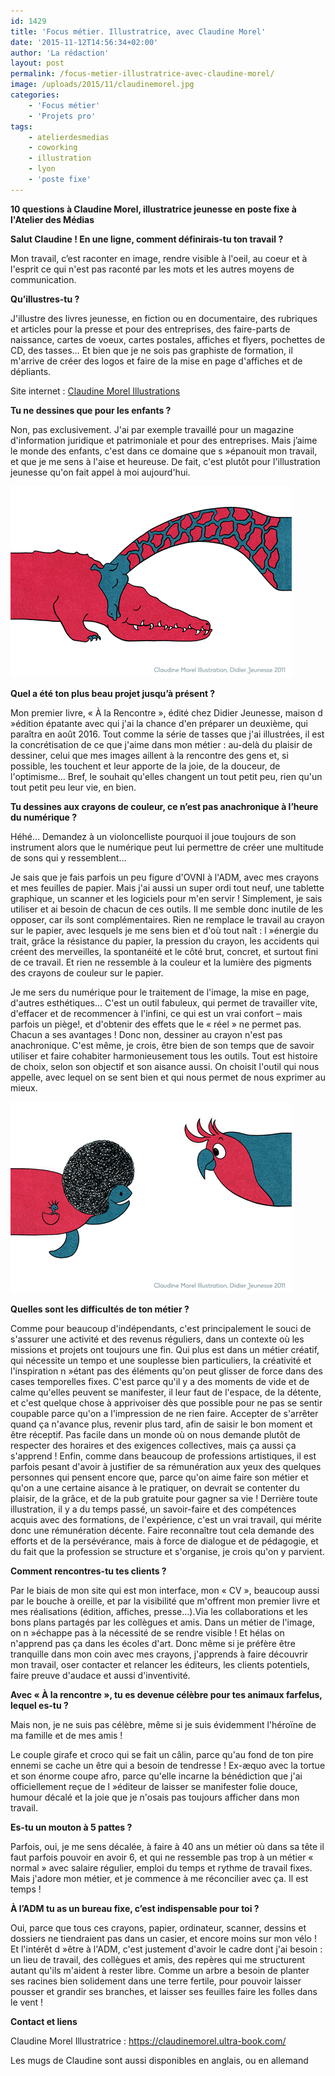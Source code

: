 ```yaml
---
id: 1429
title: 'Focus métier. Illustratrice, avec Claudine Morel'
date: '2015-11-12T14:56:34+02:00'
author: 'La rédaction'
layout: post
permalink: /focus-metier-illustratrice-avec-claudine-morel/
image: /uploads/2015/11/claudinemorel.jpg
categories:
    - 'Focus métier'
    - 'Projets pro'
tags:
    - atelierdesmedias
    - coworking
    - illustration
    - lyon
    - 'poste fixe'
---
```


**10 questions à Claudine Morel, illustratrice jeunesse en poste fixe à l'Atelier des Médias**

**Salut Claudine ! En une ligne, comment définirais-tu ton travail ?**

Mon travail, c’est raconter en image, rendre visible à l'oeil, au coeur et à l'esprit ce qui n'est pas raconté par les mots et les autres moyens de communication.

**Qu’illustres-tu ?**

J'illustre des livres jeunesse, en fiction ou en documentaire, des rubriques et articles pour la presse et pour des entreprises, des faire-parts de naissance, cartes de voeux, cartes postales, affiches et flyers, pochettes de CD, des tasses… Et bien que je ne sois pas graphiste de formation, il m'arrive de créer des logos et faire de la mise en page d'affiches et de dépliants.

Site internet : [Claudine Morel Illustrations](https://claudinemorel.ultra-book.com/)

**Tu ne dessines que pour les enfants ?**

Non, pas exclusivement. J'ai par exemple travaillé pour un magazine d'information juridique et patrimoniale et pour des entreprises. Mais j’aime le monde des enfants, c'est dans ce domaine que s »épanouit mon travail, et que je me sens à l'aise et heureuse. De fait, c'est plutôt pour l'illustration jeunesse qu'on fait appel à moi aujourd'hui.

[![unnamed](/uploads/2015/11/unnamed.png)](/uploads/2015/11/unnamed.png)

**Quel a été ton plus beau projet jusqu’à présent ?**

Mon premier livre, « À la Rencontre », édité chez Didier Jeunesse, maison d »édition épatante avec qui j'ai la chance d'en préparer un deuxième, qui paraîtra en août 2016. Tout comme la série de tasses que j'ai illustrées, il est la concrétisation de ce que j'aime dans mon métier : au-delà du plaisir de dessiner, celui que mes images aillent à la rencontre des gens et, si possible, les touchent et leur apporte de la joie, de la douceur, de l'optimisme… Bref, le souhait qu'elles changent un tout petit peu, rien qu'un tout petit peu leur vie, en bien.

**Tu dessines aux crayons de couleur, ce n’est pas anachronique à l’heure du numérique ?**

Héhé… Demandez à un violoncelliste pourquoi il joue toujours de son instrument alors que le numérique peut lui permettre de créer une multitude de sons qui y ressemblent…

Je sais que je fais parfois un peu figure d'OVNI à l'ADM, avec mes crayons et mes feuilles de papier. Mais j'ai aussi un super ordi tout neuf, une tablette graphique, un scanner et les logiciels pour m'en servir ! Simplement, je sais utiliser et ai besoin de chacun de ces outils. Il me semble donc inutile de les opposer, car ils sont complémentaires. Rien ne remplace le travail au crayon sur le papier, avec lesquels je me sens bien et d'où tout naît : l »énergie du trait, grâce la résistance du papier, la pression du crayon, les accidents qui créent des merveilles, la spontanéité et le côté brut, concret, et surtout fini de ce travail. Et rien ne ressemble à la couleur et la lumière des pigments des crayons de couleur sur le papier.

Je me sers du numérique pour le traitement de l'image, la mise en page, d'autres esthétiques… C'est un outil fabuleux, qui permet de travailler vite, d'effacer et de recommencer à l'infini, ce qui est un vrai confort – mais parfois un piège!, et d'obtenir des effets que le « réel » ne permet pas. Chacun a ses avantages ! Donc non, dessiner au crayon n'est pas anachronique. C'est même, je crois, être bien de son temps que de savoir utiliser et faire cohabiter harmonieusement tous les outils. Tout est histoire de choix, selon son objectif et son aisance aussi. On choisit l'outil qui nous appelle, avec lequel on se sent bien et qui nous permet de nous exprimer au mieux.

[![morel](/uploads/2015/11/morel.png)](/uploads/2015/11/morel.png)

**Quelles sont les difficultés de ton métier ?**

Comme pour beaucoup d'indépendants, c'est principalement le souci de s'assurer une activité et des revenus réguliers, dans un contexte où les missions et projets ont toujours une fin. Qui plus est dans un métier créatif, qui nécessite un tempo et une souplesse bien particuliers, la créativité et l'inspiration n »étant pas des éléments qu'on peut glisser de force dans des cases temporelles fixes. C'est parce qu'il y a des moments de vide et de calme qu'elles peuvent se manifester, il leur faut de l'espace, de la détente, et c'est quelque chose à apprivoiser dès que possible pour ne pas se sentir coupable parce qu'on a l'impression de ne rien faire. Accepter de s'arrêter quand ça n'avance plus, revenir plus tard, afin de saisir le bon moment et être réceptif. Pas facile dans un monde où on nous demande plutôt de respecter des horaires et des exigences collectives, mais ça aussi ça s'apprend ! Enfin, comme dans beaucoup de professions artistiques, il est parfois pesant d'avoir à justifier de sa rémunération aux yeux des quelques personnes qui pensent encore que, parce qu'on aime faire son métier et qu'on a une certaine aisance à le pratiquer, on devrait se contenter du plaisir, de la grâce, et de la pub gratuite pour gagner sa vie ! Derrière toute illustration, il y a du temps passé, un savoir-faire et des compétences acquis avec des formations, de l'expérience, c'est un vrai travail, qui mérite donc une rémunération décente. Faire reconnaître tout cela demande des efforts et de la persévérance, mais à force de dialogue et de pédagogie, et du fait que la profession se structure et s'organise, je crois qu'on y parvient.

**Comment rencontres-tu tes clients ?**

Par le biais de mon site qui est mon interface, mon « CV », beaucoup aussi par le bouche à oreille, et par la visibilité que m'offrent mon premier livre et mes réalisations (édition, affiches, presse…).Via les collaborations et les bons plans partagés par les collègues et amis. Dans un métier de l'image, on n »échappe pas à la nécessité de se rendre visible ! Et hélas on n'apprend pas ça dans les écoles d'art. Donc même si je préfère être tranquille dans mon coin avec mes crayons, j'apprends à faire découvrir mon travail, oser contacter et relancer les éditeurs, les clients potentiels, faire preuve d'audace et aussi d'inventivité.

**Avec « À la rencontre », tu es devenue célèbre pour tes animaux farfelus, lequel es-tu ?**

Mais non, je ne suis pas célèbre, même si je suis évidemment l'héroïne de ma famille et de mes amis !

Le couple girafe et croco qui se fait un câlin, parce qu'au fond de ton pire ennemi se cache un être qui a besoin de tendresse ! Ex-æquo avec la tortue et son énorme coupe afro, parce qu'elle incarne la bénédiction que j'ai officiellement reçue de l »éditeur de laisser se manifester folie douce, humour décalé et la joie que je n'osais pas toujours afficher dans mon travail.

**Es-tu un mouton à 5 pattes ?**

Parfois, oui, je me sens décalée, à faire à 40 ans un métier où dans sa tête il faut parfois pouvoir en avoir 6, et qui ne ressemble pas trop à un métier « normal » avec salaire régulier, emploi du temps et rythme de travail fixes. Mais j'adore mon métier, et je commence à me réconcilier avec ça. Il est temps !

**À l’ADM tu as un bureau fixe, c’est indispensable pour toi ?**

Oui, parce que tous ces crayons, papier, ordinateur, scanner, dessins et dossiers ne tiendraient pas dans un casier, et encore moins sur mon vélo ! Et l'intérêt d »être à l'ADM, c'est justement d'avoir le cadre dont j'ai besoin : un lieu de travail, des collègues et amis, des repères qui me structurent autant qu'ils m'aident à rester libre. Comme un arbre a besoin de planter ses racines bien solidement dans une terre fertile, pour pouvoir laisser pousser et grandir ses branches, et laisser ses feuilles faire les folles dans le vent !

**Contact et liens**

Claudine Morel Illustratrice : <https://claudinemorel.ultra-book.com/>

Les mugs de Claudine sont aussi disponibles en anglais, ou en allemand
